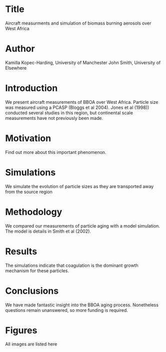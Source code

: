 # Title 
Aircraft measurments and simulation of biomass burning aerosols over West Africa

# Author
Kamilla Kopec-Harding, University of Manchester
John Smith, University of Elsewhere

# Introduction
We present aircraft measurements of BBOA over West Africa.
Particle size was measured using a PCASP (Bloggs et al 2004).
Jones et al (1998)) conducted several studies in this region, 
but continental scale measurements have not previously been made.

# Motivation
Find out more about this important phenomenon.

# Simulations
We simulate the evolution of particle sizes as they are transported 
away from the source region

# Methodology
We compared our measurements of particle aging with a 
model simulation. The model is details in Smith et al 
(2002).

# Results 
The simulations indicate that coagulation is the
dominant growth mechanism for these particles.

# Conclusions
We have made fantastic insight into the BBOA aging process.
Nonetheless questions remain unanswered, so more
funding is required.

# Figures
All images are listed here
